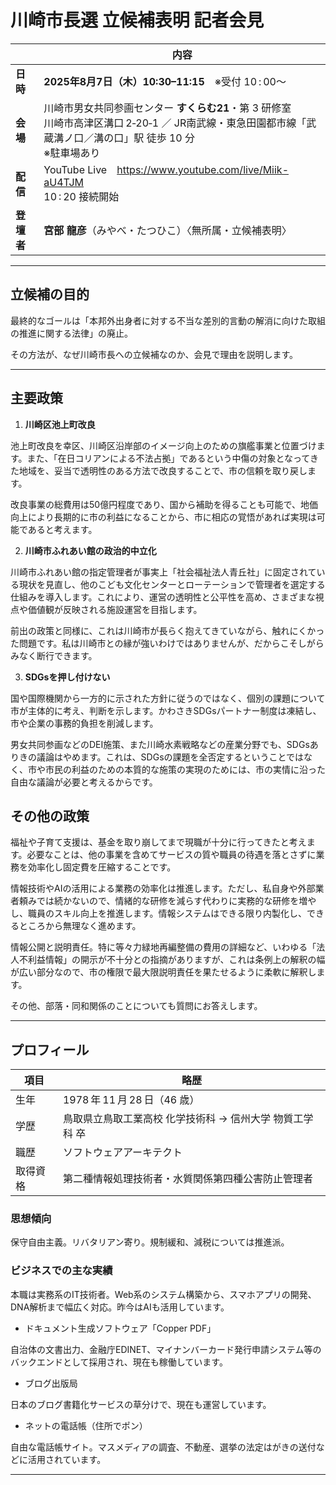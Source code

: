 # 川崎市長選 立候補表明 記者会見
|            | 内容 |
|------------|--------------------------------------------------------------|
| **日時**   | **2025年8月7日（木）10:30–11:15**　※受付 10 : 00〜 |
| **会場**   | 川崎市男女共同参画センター **すくらむ21**・第 3 研修室<br>川崎市高津区溝口 2‑20‑1 ／ JR南武線・東急田園都市線「武蔵溝ノ口／溝の口」駅 徒歩 10 分<br>※駐車場あり |
| **配信**   | YouTube Live　<https://www.youtube.com/live/Miik-aU4TJM><br>10 : 20 接続開始 |
| **登壇者** | **宮部 龍彦**（みやべ・たつひこ）〈無所属・立候補表明〉 |

---

## 立候補の目的
最終的なゴールは「本邦外出身者に対する不当な差別的言動の解消に向けた取組の推進に関する法律」の廃止。

その方法が、なぜ川崎市長への立候補なのか、会見で理由を説明します。

---

## 主要政策
1. **川崎区池上町改良**

池上町改良を幸区、川崎区沿岸部のイメージ向上のための旗艦事業と位置づけます。また、「在日コリアンによる不法占拠」であるという中傷の対象となってきた地域を、妥当で透明性のある方法で改良することで、市の信頼を取り戻します。

改良事業の総費用は50億円程度であり、国から補助を得ることも可能で、地価向上により長期的に市の利益になることから、市に相応の覚悟があれば実現は可能であると考えます。

2. **川崎市ふれあい館の政治的中立化**  

川崎市ふれあい館の指定管理者が事実上「社会福祉法人青丘社」に固定されている現状を見直し、他のこども文化センターとローテーションで管理者を選定する仕組みを導入します。これにより、運営の透明性と公平性を高め、さまざまな視点や価値観が反映される施設運営を目指します。

前出の政策と同様に、これは川崎市が長らく抱えてきていながら、触れにくかった問題です。私は川崎市との縁が強いわけではありませんが、だからこそしがらみなく断行できます。

3. **SDGsを押し付けない**

国や国際機関から一方的に示された方針に従うのではなく、個別の課題について市が主体的に考え、判断を示します。かわさきSDGsパートナー制度は凍結し、市や企業の事務的負担を削減します。

男女共同参画などのDEI施策、また川崎水素戦略などの産業分野でも、SDGsありきの議論はやめます。これは、SDGsの課題を全否定するということではなく、市や市民の利益のための本質的な施策の実現のためには、市の実情に沿った自由な議論が必要と考えるからです。

## その他の政策

福祉や子育て支援は、基金を取り崩してまで現職が十分に行ってきたと考えます。必要なことは、他の事業を含めてサービスの質や職員の待遇を落とさずに業務を効率化し固定費を圧縮することです。

情報技術やAIの活用による業務の効率化は推進します。ただし、私自身や外部業者頼みでは続かないので、情緒的な研修を減らす代わりに実務的な研修を増やし、職員のスキル向上を推進します。情報システムはできる限り内製化し、できるところから無理なく進めます。

情報公開と説明責任。特に等々力緑地再編整備の費用の詳細など、いわゆる「法人不利益情報」の開示が不十分との指摘がありますが、これは条例上の解釈の幅が広い部分なので、市の権限で最大限説明責任を果たせるように柔軟に解釈します。

その他、部落・同和関係のことについても質問にお答えします。

---

## プロフィール
| 項目 | 略歴 |
|------|------|
| 生年 | 1978 年 11 月 28 日（46 歳） |
| 学歴 | 鳥取県立鳥取工業高校 化学技術科 → 信州大学 物質工学科 卒 |
| 職歴 | ソフトウェアアーキテクト |
| 取得資格 | 第二種情報処理技術者・水質関係第四種公害防止管理者 |

### 思想傾向
保守自由主義。リバタリアン寄り。規制緩和、減税については推進派。

### ビジネスでの主な実績
本職は実務系のIT技術者。Web系のシステム構築から、スマホアプリの開発、DNA解析まで幅広く対応。昨今はAIも活用しています。

* ドキュメント生成ソフトウェア「Copper PDF」

自治体の文書出力、金融庁EDINET、マイナンバーカード発行申請システム等のバックエンドとして採用され、現在も稼働しています。

* ブログ出版局

日本のブログ書籍化サービスの草分けで、現在も運営しています。

* ネットの電話帳（住所でポン）

自由な電話帳サイト。マスメディアの調査、不動産、選挙の法定はがきの送付などに活用されています。

---

